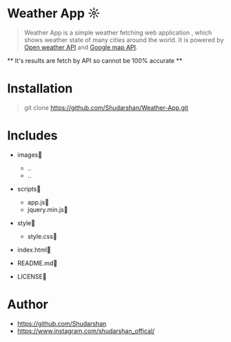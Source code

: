 # Weather App ☼

>Weather App is a simple weather fetching web application , which shows weather state of many cities around the world. It is powered by [Open weather API](https://openweathermap.org/)  and [Google map API](https://www.embedgooglemap.net/).

** It's results are fetch by API so cannot be 100% accurate **

# Installation
> git clone https://github.com/Shudarshan/Weather-App.git

# Includes
- images📂
  - ..
  - ..
- scripts📂
  - app.js📄
  - jquery.min.js📄
- style📂
  - style.css📄

- index.html📄
- README.md📄

- LICENSE📄




# Author
* https://github.com/Shudarshan
* https://www.instagram.com/shudarshan_offical/
